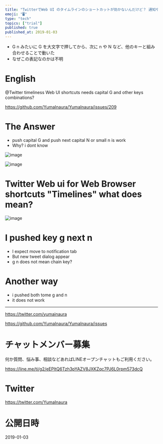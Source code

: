 ```yaml
---
title: "TwitterでWeb UI のタイムラインのショートカットが効かないんだけど？ 通知やHomeやメッセージに移動したい"
emoji: "🖥"
type: "tech"
topics: ["trial"]
published: true
published_at: 2019-01-03
---
```


- G n みたいに G を大文字で押してから、次に n や N など、他のキーと組み合わせることで動いた
- なぜこの表記なのかは不明

# English

@Twitter timeliness Web UI shortcuts needs capital G and other keys combinations?

https://github.com/YumaInaura/YumaInaura/issues/209

# The Answer

- push capital G and push next capital N or small n is work
- Why? i dont know

![image](https://user-images.githubusercontent.com/13635059/50634934-8bb4c580-0f93-11e9-87b2-135d0846b62e.png)

![image](https://user-images.githubusercontent.com/13635059/50634942-92433d00-0f93-11e9-9bc5-25232e5a5cc7.png)



# Twitter Web ui for Web Browser shortcuts "Timelines" what does mean?

![image](https://user-images.githubusercontent.com/13635059/50634564-71c6b300-0f92-11e9-89df-f41413a1c99b.png)

# I pushed key g next n 

- I expect move to notification tab
- But new tweet dialog appear
- g n does not mean chain key?

# Another way

- i pushed both tome g and n
- it does not work



---

https://twitter.com/yumainaura

https://github.com/YumaInaura/YumaInaura/issues










<!-- Update From Qiita API -->

# チャットメンバー募集


何か質問、悩み事、相談などあればLINEオープンチャットもご利用ください。

https://line.me/ti/g2/eEPltQ6Tzh3pYAZV8JXKZqc7PJ6L0rpm573dcQ





# Twitter


https://twitter.com/YumaInaura


<!-- Update From Qiita API -->



# 公開日時

2019-01-03
